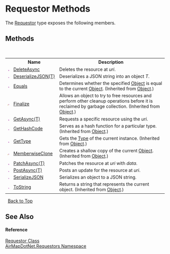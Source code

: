 # Requestor Methods
 

The <a href="T_AirMapDotNet_Requestors_Requestor">Requestor</a> type exposes the following members.


## Methods
&nbsp;<table><tr><th></th><th>Name</th><th>Description</th></tr><tr><td>![Public method](media/pubmethod.gif "Public method")</td><td><a href="M_AirMapDotNet_Requestors_Requestor_DeleteAsync">DeleteAsync</a></td><td>
Deletes the resource at *uri*.</td></tr><tr><td>![Public method](media/pubmethod.gif "Public method")</td><td><a href="M_AirMapDotNet_Requestors_Requestor_DeserializeJSON__1">DeserializeJSON(T)</a></td><td>
Deserializes a JSON string into an object *T*.</td></tr><tr><td>![Public method](media/pubmethod.gif "Public method")</td><td><a href="http://msdn2.microsoft.com/en-us/library/bsc2ak47" target="_blank">Equals</a></td><td>
Determines whether the specified <a href="http://msdn2.microsoft.com/en-us/library/e5kfa45b" target="_blank">Object</a> is equal to the current <a href="http://msdn2.microsoft.com/en-us/library/e5kfa45b" target="_blank">Object</a>.
 (Inherited from <a href="http://msdn2.microsoft.com/en-us/library/e5kfa45b" target="_blank">Object</a>.)</td></tr><tr><td>![Protected method](media/protmethod.gif "Protected method")</td><td><a href="http://msdn2.microsoft.com/en-us/library/4k87zsw7" target="_blank">Finalize</a></td><td>
Allows an object to try to free resources and perform other cleanup operations before it is reclaimed by garbage collection.
 (Inherited from <a href="http://msdn2.microsoft.com/en-us/library/e5kfa45b" target="_blank">Object</a>.)</td></tr><tr><td>![Public method](media/pubmethod.gif "Public method")</td><td><a href="M_AirMapDotNet_Requestors_Requestor_GetAsync__1">GetAsync(T)</a></td><td>
Requests a specific resource using the *uri*.</td></tr><tr><td>![Public method](media/pubmethod.gif "Public method")</td><td><a href="http://msdn2.microsoft.com/en-us/library/zdee4b3y" target="_blank">GetHashCode</a></td><td>
Serves as a hash function for a particular type.
 (Inherited from <a href="http://msdn2.microsoft.com/en-us/library/e5kfa45b" target="_blank">Object</a>.)</td></tr><tr><td>![Public method](media/pubmethod.gif "Public method")</td><td><a href="http://msdn2.microsoft.com/en-us/library/dfwy45w9" target="_blank">GetType</a></td><td>
Gets the <a href="http://msdn2.microsoft.com/en-us/library/42892f65" target="_blank">Type</a> of the current instance.
 (Inherited from <a href="http://msdn2.microsoft.com/en-us/library/e5kfa45b" target="_blank">Object</a>.)</td></tr><tr><td>![Protected method](media/protmethod.gif "Protected method")</td><td><a href="http://msdn2.microsoft.com/en-us/library/57ctke0a" target="_blank">MemberwiseClone</a></td><td>
Creates a shallow copy of the current <a href="http://msdn2.microsoft.com/en-us/library/e5kfa45b" target="_blank">Object</a>.
 (Inherited from <a href="http://msdn2.microsoft.com/en-us/library/e5kfa45b" target="_blank">Object</a>.)</td></tr><tr><td>![Public method](media/pubmethod.gif "Public method")</td><td><a href="M_AirMapDotNet_Requestors_Requestor_PatchAsync__1">PatchAsync(T)</a></td><td>
Patches the resource at *uri* with *data*.</td></tr><tr><td>![Public method](media/pubmethod.gif "Public method")</td><td><a href="M_AirMapDotNet_Requestors_Requestor_PostAsync__1">PostAsync(T)</a></td><td>
Posts an update for the resource at *uri*.</td></tr><tr><td>![Public method](media/pubmethod.gif "Public method")</td><td><a href="M_AirMapDotNet_Requestors_Requestor_SerializeJSON">SerializeJSON</a></td><td>
Serializes an object to a JSON string.</td></tr><tr><td>![Public method](media/pubmethod.gif "Public method")</td><td><a href="http://msdn2.microsoft.com/en-us/library/7bxwbwt2" target="_blank">ToString</a></td><td>
Returns a string that represents the current object.
 (Inherited from <a href="http://msdn2.microsoft.com/en-us/library/e5kfa45b" target="_blank">Object</a>.)</td></tr></table>&nbsp;
<a href="#requestor-methods">Back to Top</a>

## See Also


#### Reference
<a href="T_AirMapDotNet_Requestors_Requestor">Requestor Class</a><br /><a href="N_AirMapDotNet_Requestors">AirMapDotNet.Requestors Namespace</a><br />